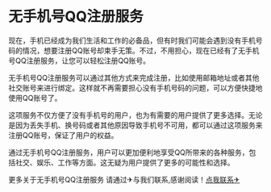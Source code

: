 # 无手机号QQ注册服务

现在，手机已经成为我们生活和工作的必备品，但有时我们可能会遇到没有手机号码的情况，想要注册QQ账号却束手无策。不过，不用担心，现在已经有了无手机号QQ注册服务，让您可以轻松注册QQ账号。

无手机号QQ注册服务可以通过其他方式来完成注册，比如使用邮箱地址或者其他社交账号来进行绑定。这样就不再需要担心没有手机号码的问题，可以方便快捷地使用QQ账号了。

这项服务不仅方便了没有手机号的用户，也为有需要的用户提供了更多选择。无论是因为丢失手机、换号码或者其他原因导致手机号不可用，都可以通过这项服务来注册QQ账号，保证了用户的权益。

通过无手机号QQ注册服务，用户可以更加便利地享受QQ所带来的各种服务，包括社交、娱乐、工作等方面。这无疑为用户提供了更多的可能性和选择。

更多关于无手机号QQ注册服务 请通过✈与我们联系,感谢阅读！[点我联系✈](https://app.G208.com)